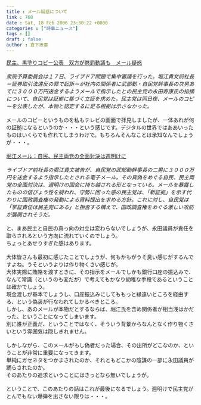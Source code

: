 ```yaml
---
title : メール疑惑について
link : 768
date : Sat, 18 Feb 2006 23:30:22 +0000
categories : ["時事ニュース"]
tags : []
draft : false
author : 倉下忠憲
---
```


<A HREF="http://www.asahi.com/politics/update/0217/006.html" TARGET="_blank">民主、黒塗りコピー公表　双方が懲罰動議も　メール疑惑</A><BR><BR><I>衆院予算委員会は１７日、ライブドア問題で集中審議を行った。堀江貴文前社長＝証券取引法違反の罪で起訴＝が社内の関係者に武部勤・自民党幹事長の次男あてに３０００万円送金するようメールで指示したとの民主党の永田寿康氏の指摘について、自民党は証拠に基づく立証を求めた。民主党は同日夜、メールのコピーを公表したが、本物と認定するに足る根拠は示さなかった。</I><BR><BR>メールのコピーというものを私もテレビの画面で拝見しましたが、一体あれが何の証拠になるというのか・・・という感じです。デジタルの世界ではああいったものはいくらでも作れてしまうわけで。もちろんそんなことは承知なんでしょうが・・・。<BR><BR><A HREF="http://www.mainichi-msn.co.jp/seiji/seitou/news/20060219k0000m010048000c.html" TARGET="_blank">堀江メール：自民、民主両党の全面対決は週明けに</A><BR><BR><I>ライブドア前社長の堀江貴文被告が、自民党の武部勤幹事長の二男に３０００万円を送金するよう指示したとされる電子メール。その真偽をめぐる自民、民主両党の全面対決は、週明けの国会に持ち越される形となっている。メールを暴露したものの信ぴょう性を疑われ、守勢に回った感の民主党は、「新証拠」を示す代わりに国政調査権の発動による資料提出を求める方針。これに対し、自民党は「挙証責任は民主党にある」と拒否する構えで、国政調査権をめぐる激しい攻防が展開されそうだ。</I><BR><BR>と、まあ民主と自民の真っ向の対立は変わらないでしょうが、永田議員が責任を取らされるという方向に流れていくのでしょう。<BR>ちょっとあせりすぎた感はあります。<BR><BR>大体皆さんも最初に感じたことでしょうが、何もかもがうそ臭い感じがするんですよね。うそというよりは作り物くさい感じが。<BR>大体実際に賄賂を渡すときに、その指示をメールでしかも銀行口座の振込みで、なんて常識（というのも変だが）で考えてもかなり幼稚な手段であるということは確かでしょう。<BR>現金渡しが基本でしょうし、口座振込みにしてももっと縁遠いところを経由する、という偽装が行なわれてしかるべきところ。<BR>しかし、あのメールが本物だとするならば、堀江氏を含め関係者が相当浅はかだった、ということになってしまいます。<BR>別に誰が正義だ、ということではなく、そういう背景からなんとなく作り物くさいという雰囲気は隠しきれません。<BR><BR>しかしながら、このメールがもし偽者だった場合、その出所がどこなのか、ということが非常に重要になってきます。<BR>単純にガセネタをつかまされたのか、それともどこかの陰謀の一部に永田議員が踊らされたのか。<BR>そのあたりの追求ということにはきっとなら無いでしょうが。<BR><BR>ということで、このあたりの話はこれが最後になるでしょう。週明けで民主党がとんでもない爆弾を出さない限りは・・・。<br><br>
